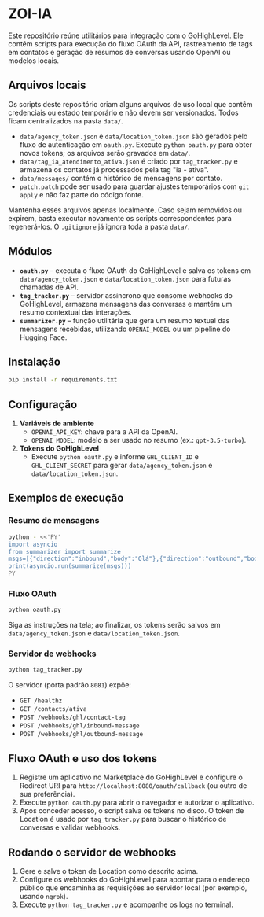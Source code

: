 # ZOI-IA

Este repositório reúne utilitários para integração com o GoHighLevel.
Ele contém scripts para execução do fluxo OAuth da API, rastreamento de tags em contatos e geração de resumos de conversas usando OpenAI ou modelos locais.

## Arquivos locais

Os scripts deste repositório criam alguns arquivos de uso local que contêm credenciais ou estado temporário e não devem ser versionados. Todos ficam centralizados na pasta `data/`.

- `data/agency_token.json` e `data/location_token.json` são gerados pelo fluxo de autenticação em `oauth.py`. Execute `python oauth.py` para obter novos tokens; os arquivos serão gravados em `data/`.
- `data/tag_ia_atendimento_ativa.json` é criado por `tag_tracker.py` e armazena os contatos já processados pela tag "ia - ativa".
- `data/messages/` contém o histórico de mensagens por contato.
- `patch.patch` pode ser usado para guardar ajustes temporários com `git apply` e não faz parte do código fonte.

Mantenha esses arquivos apenas localmente. Caso sejam removidos ou expirem, basta executar novamente os scripts correspondentes para regenerá-los. O `.gitignore` já ignora toda a pasta `data/`.

## Módulos

- **`oauth.py`** – executa o fluxo OAuth do GoHighLevel e salva os tokens em `data/agency_token.json` e `data/location_token.json` para futuras chamadas de API.
- **`tag_tracker.py`** – servidor assíncrono que consome webhooks do GoHighLevel, armazena mensagens das conversas e mantém um resumo contextual das interações.
- **`summarizer.py`** – função utilitária que gera um resumo textual das mensagens recebidas, utilizando `OPENAI_MODEL` ou um pipeline do Hugging Face.

## Instalação

```bash
pip install -r requirements.txt
```

## Configuração

1. **Variáveis de ambiente**
   - `OPENAI_API_KEY`: chave para a API da OpenAI.
   - `OPENAI_MODEL`: modelo a ser usado no resumo (ex.: `gpt-3.5-turbo`).
2. **Tokens do GoHighLevel**
   - Execute `python oauth.py` e informe `GHL_CLIENT_ID` e `GHL_CLIENT_SECRET` para gerar `data/agency_token.json` e `data/location_token.json`.

## Exemplos de execução

### Resumo de mensagens

```bash
python - <<'PY'
import asyncio
from summarizer import summarize
msgs=[{"direction":"inbound","body":"Olá"},{"direction":"outbound","body":"Oi, tudo bem?"}]
print(asyncio.run(summarize(msgs)))
PY
```

### Fluxo OAuth

```bash
python oauth.py
```
Siga as instruções na tela; ao finalizar, os tokens serão salvos em `data/agency_token.json` e `data/location_token.json`.

### Servidor de webhooks

```bash
python tag_tracker.py
```
O servidor (porta padrão `8081`) expõe:
- `GET /healthz`
- `GET /contacts/ativa`
- `POST /webhooks/ghl/contact-tag`
- `POST /webhooks/ghl/inbound-message`
- `POST /webhooks/ghl/outbound-message`

## Fluxo OAuth e uso dos tokens

1. Registre um aplicativo no Marketplace do GoHighLevel e configure o Redirect URI para `http://localhost:8080/oauth/callback` (ou outro de sua preferência).
2. Execute `python oauth.py` para abrir o navegador e autorizar o aplicativo.
3. Após conceder acesso, o script salva os tokens no disco. O token de Location é usado por `tag_tracker.py` para buscar o histórico de conversas e validar webhooks.

## Rodando o servidor de webhooks

1. Gere e salve o token de Location como descrito acima.
2. Configure os webhooks do GoHighLevel para apontar para o endereço público que encaminha as requisições ao servidor local (por exemplo, usando `ngrok`).
3. Execute `python tag_tracker.py` e acompanhe os logs no terminal.
